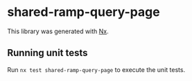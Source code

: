 # shared-ramp-query-page

This library was generated with [Nx](https://nx.dev).

## Running unit tests

Run `nx test shared-ramp-query-page` to execute the unit tests.
